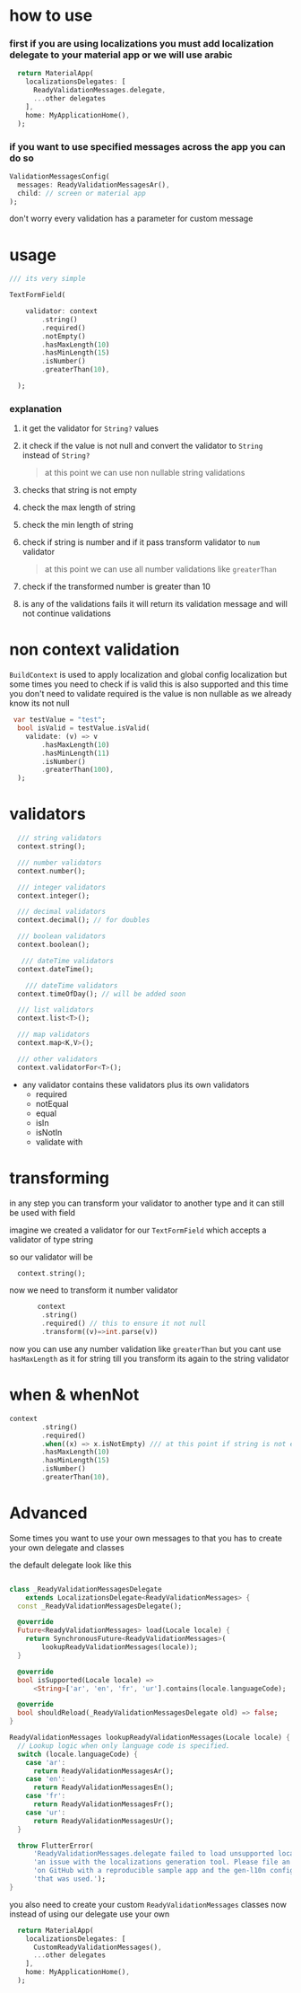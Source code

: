 # how to use

### first if you are using localizations you must add localization delegate to your material app or we will use arabic

```dart
  return MaterialApp(
    localizationsDelegates: [
      ReadyValidationMessages.delegate,
      ...other delegates
    ],
    home: MyApplicationHome(),
  );
```

### if you want to use specified messages across the app you can do so

```dart
ValidationMessagesConfig(
  messages: ReadyValidationMessagesAr(),
  child: // screen or material app
);
```

don't worry every validation has a parameter for custom message

# usage

```dart 
/// its very simple

TextFormField(

    validator: context
        .string()
        .required()
        .notEmpty()
        .hasMaxLength(10)
        .hasMinLength(15)
        .isNumber()
        .greaterThan(10),

  ); 

```

### explanation

1. it get the validator for `String?` values
2. it check if the value is not null and convert the validator to `String` instead of `String?`
   > at this point we can use non nullable string validations
3. checks that string is not empty
4. check the max length of string
5. check the min length of string
6. check if string is number and if it pass transform validator to `num` validator
   > at this point we can use all number validations like `greaterThan`
7. check if the transformed number is greater than 10

8. is any of the validations fails it will return its validation message and will not continue validations

# non context validation
`BuildContext` is used to apply localization and global config localization but some times you need to check if is valid 
this is also supported and this time you don't need to validate required is the value is non nullable as we already know its not null

```dart
 var testValue = "test";
  bool isValid = testValue.isValid(
    validate: (v) => v
        .hasMaxLength(10)
        .hasMinLength(11)
        .isNumber()
        .greaterThan(100),
  );
```

# validators

```dart
  /// string validators
  context.string();

  /// number validators
  context.number();

  /// integer validators
  context.integer();

  /// decimal validators
  context.decimal(); // for doubles

  /// boolean validators
  context.boolean();

   /// dateTime validators
  context.dateTime();

    /// dateTime validators
  context.timeOfDay(); // will be added soon

  /// list validators
  context.list<T>(); 

  /// map validators
  context.map<K,V>(); 

  /// other validators
  context.validatorFor<T>(); 
```

* any  validator contains  these validators plus its own validators
  + required
  + notEqual
  + equal
  + isIn
  + isNotIn
  + validate with
# transforming 

in any step you can transform your validator to another type and it can still be used with field

imagine we created a validator for our `TextFormField` which accepts a validator of type string

so our validator will be

```dart
  context.string();
```

now we need to transform it number validator

```dart
       context
        .string()
        .required() // this to ensure it not null
        .transform((v)=>int.parse(v))
```

now you can use any number validation like `greaterThan` but you cant use `hasMaxLength` as it for string till you transform its again to the string validator

# when & whenNot

```dart
context
        .string()
        .required()
        .when((x) => x.isNotEmpty) /// at this point if string is not empty it will validate next lines or it will return null so that the FormField read it as valid
        .hasMaxLength(10)
        .hasMinLength(15)
        .isNumber()
        .greaterThan(10),
```

# Advanced

Some times you want to use your own messages to that you has to create your own delegate and classes

the default delegate look like this

```dart

class _ReadyValidationMessagesDelegate
    extends LocalizationsDelegate<ReadyValidationMessages> {
  const _ReadyValidationMessagesDelegate();

  @override
  Future<ReadyValidationMessages> load(Locale locale) {
    return SynchronousFuture<ReadyValidationMessages>(
        lookupReadyValidationMessages(locale));
  }

  @override
  bool isSupported(Locale locale) =>
      <String>['ar', 'en', 'fr', 'ur'].contains(locale.languageCode);

  @override
  bool shouldReload(_ReadyValidationMessagesDelegate old) => false;
}

ReadyValidationMessages lookupReadyValidationMessages(Locale locale) {
  // Lookup logic when only language code is specified.
  switch (locale.languageCode) {
    case 'ar':
      return ReadyValidationMessagesAr();
    case 'en':
      return ReadyValidationMessagesEn();
    case 'fr':
      return ReadyValidationMessagesFr();
    case 'ur':
      return ReadyValidationMessagesUr();
  }

  throw FlutterError(
      'ReadyValidationMessages.delegate failed to load unsupported locale "$locale". This is likely '
      'an issue with the localizations generation tool. Please file an issue '
      'on GitHub with a reproducible sample app and the gen-l10n configuration '
      'that was used.');
}

```

you also need to create your custom `ReadyValidationMessages` classes 
now instead of using our delegate use your own

```dart
  return MaterialApp(
    localizationsDelegates: [
      CustomReadyValidationMessages(),
      ...other delegates
    ],
    home: MyApplicationHome(),
  );
```
